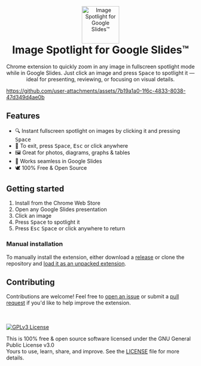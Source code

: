 
<div align="center">
  <img width="100" style="margin-bottom: 0;" src="https://github.com/user-attachments/assets/6fe34184-6b7b-4d24-8382-f31046a871b8" alt="Image Spotlight for Google Slides™"/>
  <h1 align="center" style="margin-top: 0"><b>Image Spotlight for Google Slides™</b></h1>
  <p>
    Chrome extension to quickly zoom in any image in fullscreen spotlight mode while in Google Slides. Just click an image and press <kbd>Space</kbd> to spotlight it — ideal for presenting, reviewing, or focusing on visual details.
  </p>
</div>

https://github.com/user-attachments/assets/7b19a1a0-1f6c-4833-8038-47d349d4ae0b

## Features

- 🔍 Instant fullscreen spotlight on images by clicking it and pressing <kbd>Space</kbd>
- 🚪 To exit, press <kbd>Space</kbd>, <kbd>Esc</kbd> or click anywhere
- 🖼️ Great for photos, diagrams, graphs & tables
- 🎯 Works seamless in Google Slides
- 🕊️ 100% Free & Open Source

## Getting started

1. Install from the Chrome Web Store
2. Open any Google Slides presentation
3. Click an image
4. Press <kbd>Space</kbd> to spotlight it
5. Press <kbd>Esc</kbd> <kbd>Space</kbd> or click anywhere to return

### Manual installation

To manually install the extension, either download a [release](https://github.com/jpesce/image-spotlight-for-google-slides/releases) or clone the repository and [load it as an unpacked extension](https://developer.chrome.com/docs/extensions/get-started/tutorial/hello-world#load-unpacked).

## Contributing

Contributions are welcome! Feel free to [open an issue](https://github.com/jpesce/image-spotlight-for-google-slides/issues) or submit a [pull request](https://github.com/jpesce/image-spotlight-for-google-slides/pulls) if you'd like to help improve the extension.

<br/><br/>
[![GPLv3 License](https://img.shields.io/badge/License-GPLv3-blue.svg)](./LICENSE)

This is 100% free & open source software licensed under the GNU General Public License v3.0<br/>
Yours to use, learn, share, and improve.
See the [LICENSE](./LICENSE) file for more details.
